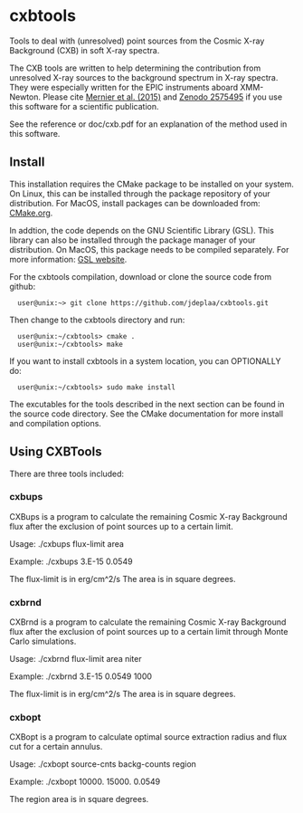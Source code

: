 # cxbtools
Tools to deal with (unresolved) point sources from the Cosmic X-ray Background (CXB) in soft X-ray spectra.

The CXB tools are written to help determining the contribution from unresolved X-ray sources to the 
background spectrum in X-ray spectra. They were especially written for the EPIC instruments aboard 
XMM-Newton. Please cite [Mernier et al. (2015)](http://dx.doi.org/10.1051/0004-6361/201425282) 
and [Zenodo 2575495](http://doi.org/10.5281/zenodo.2575495) if you use this software for a scientific publication.

See the reference or doc/cxb.pdf for an explanation of the method used in this software.

## Install

This installation requires the CMake package to be installed on your system. On Linux, this
can be installed through the package repository of your distribution. For MacOS, install packages
can be downloaded from: [CMake.org](https://cmake.org).

In addtion, the code depends on the GNU Scientific Library (GSL). This library can also be installed 
through the package manager of your distribution. On MacOS, this package needs to be compiled 
separately. For more information: [GSL website](https://www.gnu.org/software/gsl/). 

For the cxbtools compilation, download or clone the source code from github:

```
  user@unix:~> git clone https://github.com/jdeplaa/cxbtools.git
```

Then change to the cxbtools directory and run:

```
  user@unix:~/cxbtools> cmake .
  user@unix:~/cxbtools> make 
```

If you want to install cxbtools in a system location, you can OPTIONALLY do:

```
  user@unix:~/cxbtools> sudo make install
```

The excutables for the tools described in the next section can be found in the source code directory.
See the CMake documentation for more install and compilation options.

## Using CXBTools

There are three tools included:

### cxbups
CXBups is a program to calculate the remaining Cosmic X-ray Background
flux after the exclusion of point sources up to a certain limit.

  Usage:
    ./cxbups flux-limit area

  Example:
    ./cxbups 3.E-15 0.0549

The flux-limit is in erg/cm^2/s
The area is in square degrees.

### cxbrnd
CXBrnd is a program to calculate the remaining Cosmic X-ray Background
flux after the exclusion of point sources up to a certain limit through
Monte Carlo simulations.

  Usage:
    ./cxbrnd flux-limit area niter

  Example:
    ./cxbrnd 3.E-15 0.0549 1000

The flux-limit is in erg/cm^2/s
The area is in square degrees.

### cxbopt
CXBopt is a program to calculate optimal source extraction radius
and flux cut for a certain annulus.

  Usage:
    ./cxbopt source-cnts backg-counts region

  Example:
    ./cxbopt 10000. 15000. 0.0549

The region area is in square degrees.



